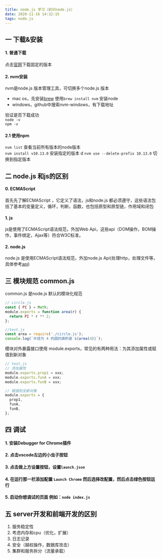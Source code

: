 ```yaml
---
title: node.js 学习（初识node.js）
date: 2020-11-16 14:32:15
tags: node.js
---
```


## 一 下载&安装
#### 1. 普通下载
   点击[官网](http://nodejs.cn/)下载固定的版本

#### 2. nvm安装
nvm是node.js 版本管理工具，可切换多个node.js 版本 
   + mac os，先安装[brew](https://brew.sh/)
 使用`brew install nvm` 安装node
   + windows，github中搜索nvm-windows，有下载地址

验证是否下载成功  
    `node -v`  
    `npm -v`
#### 2.1 使用npm
`nvm list` 查看当前所有版本的node版本  
`nvm install v10.13.0` 安装指定的版本  d
`nvm use --delete-prefix 10.13.0` 切换到指定版本

## 二 node.js 和js的区别
#### 0. ECMAScript
首先先了解ECMAScript ，它定义了语法，js和node.js 都必须遵守，这些语法包括了基本的变量定义，循环，判断，函数，也包括原型和原型链，作用域和闭包
#### 1. js
js是使用了ECMAScript语法规范，外加Web Api，这些api（DOM操作，BOM操作，事件绑定，Ajax等）符合W3C标准，
#### 2. node.js
node.js 是使用ECMAScript语法规范，外加node.js Api(处理http，处理文件等，具体参考[api](http://nodejs.cn/api/))

## 三 模块规范 common.js
common.js 是node.js 默认的模块化规范
```js
// circle.js
const { PI } = Math;
module.exports = function area(r) {
  return PI * r ** 2;
};
```

```js
//test.js
const area = require('./circle.js');
console.log(`半径为 4 的圆的面积是 ${area(4)}`);
```
模块对外暴露接口使用 module.exports，常见的有两种用法：为其添加属性或赋值到新对象
```js
// test.js
// 添加属性
module.exports.prop1 = xxx;
module.exports.funA = xxx;
module.exports.funB = xxx;

// 赋值到全新对象
module.exports = {
  prop1,
  funA,
  funB,
};
```

## 四 调试
#### 1. 安装Debugger for Chrome插件
#### 2. 点击vscode左边的小虫子按钮
#### 3. 点击做上方设置按钮，设置`launch.json`
#### 4. 在运行那一栏添加配置 `Launch Chrome` 然后选择改配置，然后点击绿色按钮运行
#### 5. 启动你想调试的页面 例如：`node index.js`

## 五 server开发和前端开发的区别
1. 服务稳定性
2. 考虑内存和cpu（优化，扩展）
3. 日志记录
4. 安全（越权操作，数据库攻击）
5. 集群和服务拆分（流量承载）


